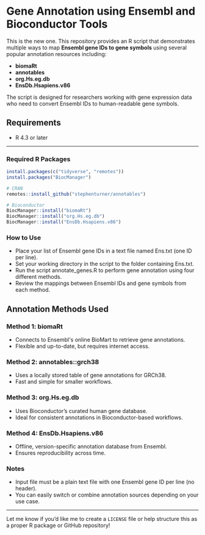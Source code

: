 # Gene Annotation using Ensembl and Bioconductor Tools
This is the new one.
This repository provides an R script that demonstrates multiple ways to map **Ensembl gene IDs to gene symbols** using several popular annotation resources including:

- **biomaRt**
- **annotables**
- **org.Hs.eg.db**
- **EnsDb.Hsapiens.v86**

The script is designed for researchers working with gene expression data who need to convert Ensembl IDs to human-readable gene symbols.

## Requirements

- R 4.3 or later

---
### Required R Packages

```r
install.packages(c("tidyverse", "remotes"))
install.packages("BiocManager")

# CRAN
remotes::install_github("stephenturner/annotables")

# Bioconductor
BiocManager::install("biomaRt")
BiocManager::install("org.Hs.eg.db")
BiocManager::install("EnsDb.Hsapiens.v86")
```

### How to Use
- Place your list of Ensembl gene IDs in a text file named Ens.txt (one ID per line).
- Set your working directory in the script to the folder containing Ens.txt.
- Run the script annotate_genes.R to perform gene annotation using four different methods.
- Review the mappings between Ensembl IDs and gene symbols from each method.


## Annotation Methods Used
### Method 1: biomaRt
- Connects to Ensembl's online BioMart to retrieve gene annotations.
- Flexible and up-to-date, but requires internet access.

### Method 2: annotables::grch38
- Uses a locally stored table of gene annotations for GRCh38.
- Fast and simple for smaller workflows.

### Method 3: org.Hs.eg.db
- Uses Bioconductor’s curated human gene database.
- Ideal for consistent annotations in Bioconductor-based workflows.

### Method 4: EnsDb.Hsapiens.v86
- Offline, version-specific annotation database from Ensembl.
- Ensures reproducibility across time.

### Notes
- Input file must be a plain text file with one Ensembl gene ID per line (no header).
- You can easily switch or combine annotation sources depending on your use case.
---

Let me know if you’d like me to create a `LICENSE` file or help structure this as a proper R package or GitHub repository!

